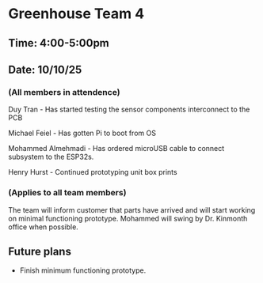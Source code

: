 # Greenhouse Team 4
## Time: 4:00-5:00pm
## Date: 10/10/25
### (All members in attendence)
Duy Tran - Has started testing the sensor components interconnect to the PCB

Michael Feiel - Has gotten Pi to boot from OS

Mohammed Almehmadi - Has ordered microUSB cable to connect subsystem to the ESP32s.

Henry Hurst - Continued prototyping unit box prints

### (Applies to all team members)

The team will inform customer that parts have arrived and will start working on minimal functioning prototype. Mohammed will swing by Dr. Kinmonth office when possible. 

## Future plans

* Finish minimum functioning prototype.

